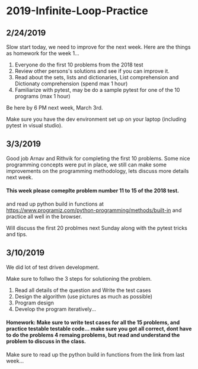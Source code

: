 # 2019-Infinite-Loop-Practice

## 2/24/2019 
Slow start today, we need to improve for the next week. Here are the things as homework for the week 1...

1. Everyone do the first 10 problems from the 2018 test
2. Review other persons's solutions and see if you can improve it.
3. Read about the sets, lists and dictionaries, List comprehension and Dictionaty comprehension (spend max 1 hour)
4. Familiarize with pytest, may be do a sample pytest for one of the 10 programs (max 1 hour)

Be here by 6 PM next week, March 3rd.

Make sure you have the dev environment set up on your laptop (including pytest in visual studio).

## 3/3/2019

Good job Arnav and Rithvik for completing the first 10 problems. 
Some nice programming concepts were put in place, we still can make some improvements on the programming methodology, lets discuss more details next week. 

#### This week please comeplte problem number 11 to 15 of the 2018 test.

and read up python build in functions at https://www.programiz.com/python-programming/methods/built-in and practice all well in the browser. 

Will discuss the first 20 problmes next Sunday along with the pytest tricks and tips.

## 3/10/2019

We did lot of test driven development. 

Make sure to follwo the 3 steps for solutioning the problem.

1. Read all details of the question and Write the test cases 
2. Design the algorithm (use pictures as much as possible)
3. Program design
4. Develop the program iteratively...

#### Homework: Make sure to write test cases for all the 15 problems, and practice testable testable code... make sure you got all correct, dont have to do the problems 4 remaing problems, but read and understand the problem to discuss in the class.
Make sure to read up the python build in functions from the link from last week... 


